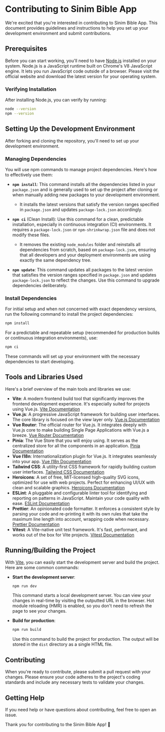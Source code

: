 # Contributing to Sinim Bible App

We're excited that you're interested in contributing to Sinim Bible App.
This document provides guidelines and instructions to help you set up your development environment and submit contributions.

## Prerequisites

Before you can start working, you'll need to have [Node.js](https://nodejs.org) installed on your system.
Node.js is a JavaScript runtime built on Chrome's V8 JavaScript engine. It lets you run JavaScript code outside of a browser.
Please visit the official website and download the latest version for your operating system.

### Verifying Installation

After installing Node.js, you can verify by running:

```bash
node --version
npm --version
```

## Setting Up the Development Environment

After forking and cloning the repository, you'll need to set up your development environment.

### Managing Dependencies

You will use npm commands to manage project dependencies. Here's how to effectively use them:

- **`npm install`**: This command installs all the dependencies listed in your `package.json` and is generally used to set up the project after cloning or when manually adding new packages to your development environment.

  - It installs the latest versions that satisfy the version ranges specified in `package.json` and updates `package-lock.json` accordingly.

- **`npm ci`** (Clean Install): Use this command for a clean, predictable installation, especially in continuous integration (CI) environments. It requires a `package-lock.json` or `npm-shrinkwrap.json` file and does not modify these files.

  - It removes the existing `node_modules` folder and reinstalls all dependencies from scratch, based on `package-lock.json`, ensuring that all developers and your deployment environments are using exactly the same dependency tree.

- **`npm update`**: This command updates all packages to the latest version that satisfies the version ranges specified in `package.json` and updates `package-lock.json` to reflect the changes. Use this command to upgrade dependencies deliberately.

### Install Dependencies

For initial setup and when not concerned with exact dependency versions, run the following command to install the project dependencies:

```bash
npm install
```

For a predictable and repeatable setup (recommended for production builds or continuous integration environments), use:

```bash
npm ci
```

These commands will set up your environment with the necessary dependencies to start developing.

## Tools and Libraries Used

Here's a brief overview of the main tools and libraries we use:

- **Vite**: A modern frontend build tool that significantly improves the frontend development experience. It's especially suited for projects using Vue.js. [Vite Documentation](https://vitejs.dev/guide/)
- **Vue.js**: A progressive JavaScript framework for building user interfaces. The core library is focused on the view layer only. [Vue.js Documentation](https://vuejs.org/v2/guide/)
- **Vue Router**: The official router for Vue.js. It integrates deeply with Vue.js core to make building Single Page Applications with Vue.js a breeze. [Vue Router Documentation](https://router.vuejs.org/)
- **Pinia**: The Vue Store that you will enjoy using. It serves as the centralized store for all the components in an application. [Pinia Documentation](https://pinia.vuejs.org/)
- **Vue I18n**: Internationalization plugin for Vue.js. It integrates seamlessly into your app. [Vue I18n Documentation](https://vue-i18n.intlify.dev/)
- **Tailwind CSS**: A utility-first CSS framework for rapidly building custom user interfaces. [Tailwind CSS Documentation](https://tailwindcss.com/docs)
- **Heroicons**: A set of free, MIT-licensed high-quality SVG icons, optimized for use with web projects. Perfect for enhancing UI/UX with clean and scalable graphics. [Heroicons Documentation](https://heroicons.com/)
- **ESLint**: A pluggable and configurable linter tool for identifying and reporting on patterns in JavaScript. Maintain your code quality with ease. [ESLint Documentation](https://eslint.org/)
- **Prettier**: An opinionated code formatter. It enforces a consistent style by parsing your code and re-printing it with its own rules that take the maximum line length into account, wrapping code when necessary. [Prettier Documentation](https://prettier.io/)
- **Vitest**: A Vite-native unit test framework. It's fast, performant, and works out of the box for Vite projects. [Vitest Documentation](https://vitest.dev/)

## Running/Building the Project

With [Vite](https://vitejs.dev), you can easily start the development server and build the project.
Here are some common commands:

- **Start the development server**:

  ```bash
  npm run dev
  ```

  This command starts a local development server.
  You can view your changes in real-time by visiting the outputted URL in the browser.
  Hot module reloading (HMR) is enabled, so you don't need to refresh the page to see your changes.

- **Build for production**:

  ```bash
  npm run build
  ```

  Use this command to build the project for production.
  The output will be stored in the `dist` directory as a single HTML file.

## Contributing

When you're ready to contribute, please submit a pull request with your changes.
Please ensure your code adheres to the project's coding standards and include any necessary tests to validate your changes.

## Getting Help

If you need help or have questions about contributing, feel free to open an issue.

Thank you for contributing to the Sinim Bible App! 🎉
